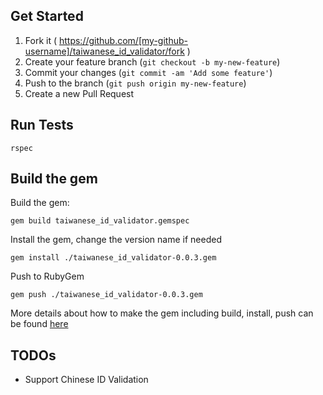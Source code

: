 ## Get Started

1. Fork it ( https://github.com/[my-github-username]/taiwanese_id_validator/fork )
2. Create your feature branch (`git checkout -b my-new-feature`)
3. Commit your changes (`git commit -am 'Add some feature'`)
4. Push to the branch (`git push origin my-new-feature`)
5. Create a new Pull Request

## Run Tests

`rspec`

## Build the gem

Build the gem:

```
gem build taiwanese_id_validator.gemspec
```

Install the gem, change the version name if needed

```
gem install ./taiwanese_id_validator-0.0.3.gem
```

Push to RubyGem

```
gem push ./taiwanese_id_validator-0.0.3.gem
```

More details about how to make the gem including build, install, push can be found [here](https://guides.rubygems.org/make-your-own-gem/)

## TODOs

- Support Chinese ID Validation
